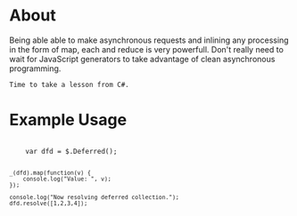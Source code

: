 <h1>About</h1>
<p>
	Being able able to make asynchronous requests and inlining any processing in the form of map, each and reduce is very powerfull. Don't really need to wait for JavaScript generators to take advantage of clean asynchronous programming. 

	Time to take a lesson from C#.
</p>

<h1>Example Usage</h1>
<code>
	var dfd = $.Deferred();
  
	_(dfd).map(function(v) {
		console.log("Value: ", v);
	});

	console.log("Now resolving deferred collection.");
	dfd.resolve([1,2,3,4]);
</code>